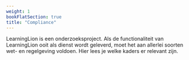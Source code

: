 ```yaml
---
weight: 1
bookFlatSection: true
title: "Compliance"
---
```


LearningLion is een onderzoeksproject. Als de functionaliteit van LearningLion ooit als dienst wordt geleverd, moet het aan allerlei soorten wet- en regelgeving voldoen. Hier lees je welke kaders er relevant zijn.
